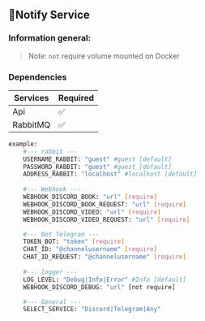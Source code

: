 ## 📨Notify Service
### Information general:
> Note: `not` require volume mounted on Docker

### Dependencies
| Services | Required |
| ------ | ------ |
| Api | ✅  |
| RabbitMQ | ✅  |

```sh
example:
    #--- rabbit ---
    USERNAME_RABBIT: "guest" #guest [default]
    PASSWORD_RABBIT: "guest" #guest [default]
    ADDRESS_RABBIT: "localhost" #localhost [default]
    
    #--- Webhook ---
    WEBHOOK_DISCORD_BOOK: "url" [require]
    WEBHOOK_DISCORD_BOOK_REQUEST: "url" [require]
    WEBHOOK_DISCORD_VIDEO: "url" [require]
    WEBHOOK_DISCORD_VIDEO_REQUEST: "url" [require]

    #--- Bot Telegram ---
    TOKEN_BOT: "token" [require]
    CHAT_ID: "@channelusername" [require]
    CHAT_ID_REQUEST: "@channelusername" [require]
    
    #--- logger ---
    LOG_LEVEL: "Debug|Info|Error" #Info [default]
    WEBHOOK_DISCORD_DEBUG: "url" [not require]

    #--- General ---
    SELECT_SERVICE: "Discord|Telegram|Any"
```
